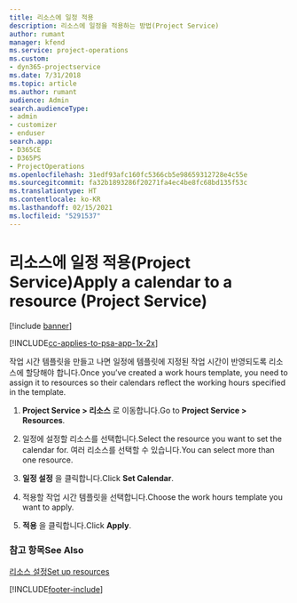```yaml
---
title: 리소스에 일정 적용
description: 리소스에 일정을 적용하는 방법(Project Service)
author: rumant
manager: kfend
ms.service: project-operations
ms.custom:
- dyn365-projectservice
ms.date: 7/31/2018
ms.topic: article
ms.author: rumant
audience: Admin
search.audienceType:
- admin
- customizer
- enduser
search.app:
- D365CE
- D365PS
- ProjectOperations
ms.openlocfilehash: 31edf93afc160fc5366cb5e98659312728e4c55e
ms.sourcegitcommit: fa32b1893286f20271fa4ec4be8fc68bd135f53c
ms.translationtype: HT
ms.contentlocale: ko-KR
ms.lasthandoff: 02/15/2021
ms.locfileid: "5291537"
---
```

# <a name="apply-a-calendar-to-a-resource-project-service"></a><span data-ttu-id="b7bb3-103">리소스에 일정 적용(Project Service)</span><span class="sxs-lookup"><span data-stu-id="b7bb3-103">Apply a calendar to a resource (Project Service)</span></span>

[!include [banner](../includes/psa-now-project-operations.md)]

[!INCLUDE[cc-applies-to-psa-app-1x-2x](../includes/cc-applies-to-psa-app-1x-2x.md)]

<span data-ttu-id="b7bb3-104">작업 시간 템플릿을 만들고 나면 일정에 템플릿에 지정된 작업 시간이 반영되도록 리소스에 할당해야 합니다.</span><span class="sxs-lookup"><span data-stu-id="b7bb3-104">Once you’ve created a work hours template, you need to assign it to resources so their calendars reflect the working hours specified in the template.</span></span>  
  
1.  <span data-ttu-id="b7bb3-105">**Project Service > 리소스** 로 이동합니다.</span><span class="sxs-lookup"><span data-stu-id="b7bb3-105">Go to **Project Service > Resources**.</span></span>  
  
2.  <span data-ttu-id="b7bb3-106">일정에 설정할 리소스를 선택합니다.</span><span class="sxs-lookup"><span data-stu-id="b7bb3-106">Select the resource you want to set the calendar for.</span></span> <span data-ttu-id="b7bb3-107">여러 리소스를 선택할 수 있습니다.</span><span class="sxs-lookup"><span data-stu-id="b7bb3-107">You can select more than one resource.</span></span>  
  
3.  <span data-ttu-id="b7bb3-108">**일정 설정** 을 클릭합니다.</span><span class="sxs-lookup"><span data-stu-id="b7bb3-108">Click **Set Calendar**.</span></span>  
  
4.  <span data-ttu-id="b7bb3-109">적용할 작업 시간 템플릿을 선택합니다.</span><span class="sxs-lookup"><span data-stu-id="b7bb3-109">Choose the work hours template you want to apply.</span></span>  
  
5.  <span data-ttu-id="b7bb3-110">**적용** 을 클릭합니다.</span><span class="sxs-lookup"><span data-stu-id="b7bb3-110">Click **Apply**.</span></span>  
  
### <a name="see-also"></a><span data-ttu-id="b7bb3-111">참고 항목</span><span class="sxs-lookup"><span data-stu-id="b7bb3-111">See Also</span></span>  
 [<span data-ttu-id="b7bb3-112">리소스 설정</span><span class="sxs-lookup"><span data-stu-id="b7bb3-112">Set up resources</span></span>](../psa/set-up-resources.md)


[!INCLUDE[footer-include](../includes/footer-banner.md)]